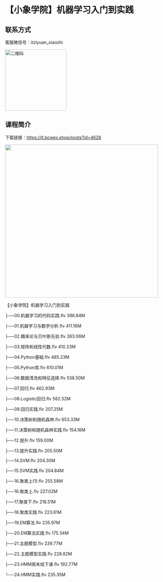 # 【小象学院】机器学习入门到实践

## 联系方式

客服微信号：itziyuan_xiaozhi

<img src="https://ziyuanyun.oss-cn-guangzhou.aliyuncs.com/common/20240614073449/666b82192834a.jpg" width="200" height="200" alt="二维码">

## 课程简介

下载链接：https://it.bcwex.shop/posts?id=4628

<img src="https://ziyuanyun.oss-cn-guangzhou.aliyuncs.com/yun/20241129110109/67492e75988d6.jpg" width="500" alt="">

  

 【小象学院】机器学习入门到实践

 ├──00.机器学习的代码实践.flv 396.84M

 ├──01.机器学习与数学分析.flv 411.16M

 ├──02.概率论与贝叶斯先验.flv 263.06M

 ├──03.矩阵和线性代数.flv 410.23M

 ├──04.Python基础.flv 485.23M

 ├──05.Python库.flv 610.01M

 ├──06.数据清洗和特征选择.flv 538.50M

 ├──07.回归.flv 462.93M

 ├──08.Logistic回归.flv 562.52M

 ├──09.回归实践.flv 207.25M

 ├──10.决策树和随机森林.flv 653.33M

 ├──11.决策树和随机森林实践.flv 154.16M

 ├──12.提升.flv 159.00M

 ├──13.提升实践.flv 205.50M

 ├──14.SVM.flv 204.30M

 ├──15.SVM实践.flv 204.84M

 ├──16.聚类上(1).flv 255.58M

 ├──16.聚类上.flv 227.02M

 ├──17.聚类下.flv 218.51M

 ├──18.聚类实践.flv 223.61M

 ├──19.EM算法.flv 235.97M

 ├──20.EM算法实践.flv 175.34M

 ├──21.主题模型.flv 239.77M

 ├──22.主题模型实践.flv 228.82M

 ├──23.HMM周末线下课.flv 192.77M

 └──24.HMM实践.flv 235.35M

  